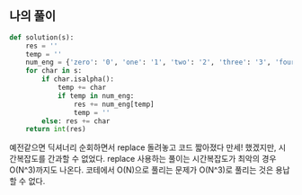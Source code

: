 ## 나의 풀이

```python
def solution(s):
    res = ''
    temp = ''
    num_eng = {'zero': '0', 'one': '1', 'two': '2', 'three': '3', 'four': '4', 'five': '5', 'six': '6', 'seven': '7', 'eight': '8', 'nine': '9'}
    for char in s:
        if char.isalpha():
            temp += char
            if temp in num_eng:
                res += num_eng[temp]
                temp = ''
        else: res += char
    return int(res)
```

예전같으면 딕셔너리 순회하면서 replace 돌려놓고 코드 짧아졌다 만세! 했겠지만, 시간복잡도를 간과할 수 없었다. replace 사용하는 풀이는 시간복잡도가 최악의 경우 O(N^3)까지도 나온다. 코테에서 O(N)으로 풀리는 문제가 O(N^3)로 풀리는 것은 용납할 수 없다.
